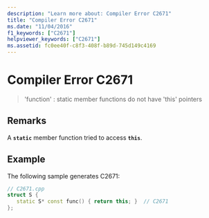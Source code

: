 ```yaml
---
description: "Learn more about: Compiler Error C2671"
title: "Compiler Error C2671"
ms.date: "11/04/2016"
f1_keywords: ["C2671"]
helpviewer_keywords: ["C2671"]
ms.assetid: fc0ee40f-c8f3-408f-b89d-745d149c4169
---
```

# Compiler Error C2671

> 'function' : static member functions do not have 'this' pointers

## Remarks

A **`static`** member function tried to access **`this`**.

## Example

The following sample generates C2671:

```cpp
// C2671.cpp
struct S {
   static S* const func() { return this; }  // C2671
};
```
